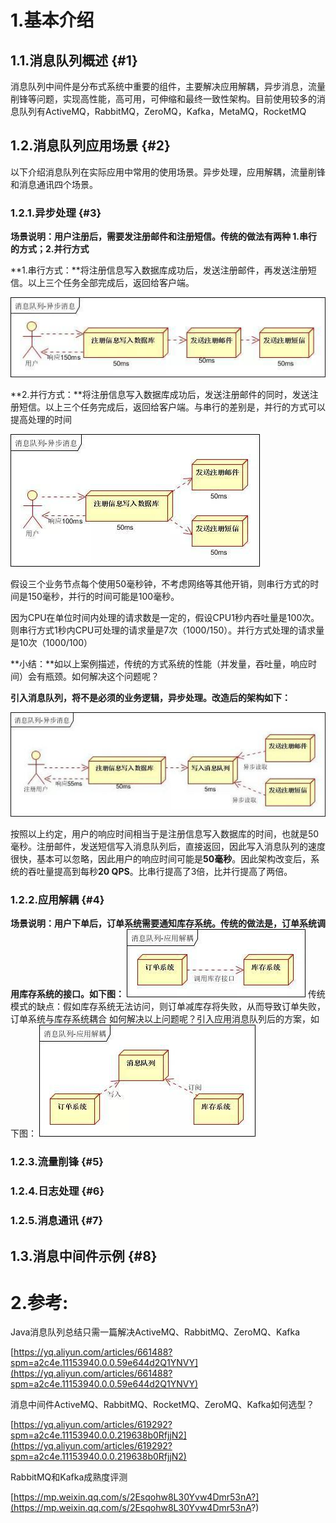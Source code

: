 # 1.基本介绍

## 1.1.消息队列概述 {#1}

消息队列中间件是分布式系统中重要的组件，主要解决应用解耦，异步消息，流量削锋等问题，实现高性能，高可用，可伸缩和最终一致性架构。目前使用较多的消息队列有ActiveMQ，RabbitMQ，ZeroMQ，Kafka，MetaMQ，RocketMQ

## 1.2.消息队列应用场景 {#2}

以下介绍消息队列在实际应用中常用的使用场景。异步处理，应用解耦，流量削锋和消息通讯四个场景。

### 1.2.1.异步处理 {#3}

**场景说明：用户注册后，需要发注册邮件和注册短信。传统的做法有两种 1.串行的方式；2.并行方式**

**1.串行方式：**将注册信息写入数据库成功后，发送注册邮件，再发送注册短信。以上三个任务全部完成后，返回给客户端。

![](/static/image/1537614675382176fd7581f.jpg)

**2.并行方式：**将注册信息写入数据库成功后，发送注册邮件的同时，发送注册短信。以上三个任务完成后，返回给客户端。与串行的差别是，并行的方式可以提高处理的时间

![](/static/image/153761465751194bd538f43.jpg)

假设三个业务节点每个使用50毫秒钟，不考虑网络等其他开销，则串行方式的时间是150毫秒，并行的时间可能是100毫秒。

因为CPU在单位时间内处理的请求数是一定的，假设CPU1秒内吞吐量是100次。则串行方式1秒内CPU可处理的请求量是7次（1000/150）。并行方式处理的请求量是10次（1000/100）

**小结：**如以上案例描述，传统的方式系统的性能（并发量，吞吐量，响应时间）会有瓶颈。如何解决这个问题呢？

**引入消息队列，将不是必须的业务逻辑，异步处理。改造后的架构如下：**

![](/static/image/15376146577116bc14b9626.jpg)

按照以上约定，用户的响应时间相当于是注册信息写入数据库的时间，也就是50毫秒。注册邮件，发送短信写入消息队列后，直接返回，因此写入消息队列的速度很快，基本可以忽略，因此用户的响应时间可能是**50毫秒**。因此架构改变后，系统的吞吐量提高到每秒**20 QPS**。比串行提高了3倍，比并行提高了两倍。

### 1.2.2.应用解耦 {#4}
**场景说明：用户下单后，订单系统需要通知库存系统。传统的做法是，订单系统调用库存系统的接口。如下图：**
![](/static/image/15376146575988aa6d8e90f.jpg)
传统模式的缺点：假如库存系统无法访问，则订单减库存将失败，从而导致订单失败，订单系统与库存系统耦合
如何解决以上问题呢？引入应用消息队列后的方案，如下图：
![](/static/image/15376146573712838843d59.jpg)

### 1.2.3.流量削锋 {#5}

### 1.2.4.日志处理 {#6}

### 1.2.5.消息通讯 {#7}

## 1.3.消息中间件示例 {#8}

# 2.参考:

Java消息队列总结只需一篇解决ActiveMQ、RabbitMQ、ZeroMQ、Kafka

[https://yq.aliyun.com/articles/661488?spm=a2c4e.11153940.0.0.59e644d2Q1YNVY](https://yq.aliyun.com/articles/661488?spm=a2c4e.11153940.0.0.59e644d2Q1YNVY)

消息中间件ActiveMQ、RabbitMQ、RocketMQ、ZeroMQ、Kafka如何选型？

[https://yq.aliyun.com/articles/619292?spm=a2c4e.11153940.0.0.219638b0RfjjN2](https://yq.aliyun.com/articles/619292?spm=a2c4e.11153940.0.0.219638b0RfjjN2)

RabbitMQ和Kafka成熟度评测

[https://mp.weixin.qq.com/s/2Esqohw8L30Yvw4Dmr53nA?](https://mp.weixin.qq.com/s/2Esqohw8L30Yvw4Dmr53nA?)

